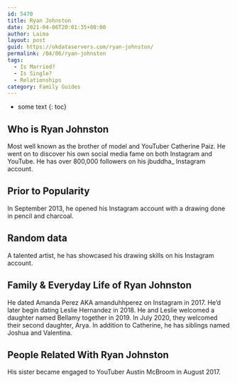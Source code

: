 ```yaml
---
id: 5470
title: Ryan Johnston
date: 2021-04-06T20:01:35+00:00
author: Laima
layout: post
guid: https://ukdataservers.com/ryan-johnston/
permalink: /04/06/ryan-johnston
tags:
  - Is Married?
  - Is Single?
  - Relationships
category: Family Guides
---
```


* some text
{: toc}


## Who is Ryan Johnston
                  
                  
                  
Most well known as the brother of model and YouTuber Catherine Paiz. He went on to discover his own social media fame on both Instagram and YouTube. He has over 800,000 followers on his jbuddha_ Instagram account. 
                  
              
            
              
            
                
                
                
## Prior to Popularity
                  
                  
                  
In September 2013, he opened his Instagram account with a drawing done in pencil and charcoal. 
                  
              
            
              
            
                
                
                
## Random data
                  
                  
                  
A talented artist, he has showcased his drawing skills on his Instagram account. 
                  
              
            
              
            
                
                
                
## Family & Everyday Life of Ryan Johnston
                  
                  
                  
He dated Amanda Perez AKA amanduhhperez on Instagram in 2017. He&#8217;d later begin dating Leslie Hernandez in 2018. He and Leslie welcomed a daughter named Bellamy together in 2019. In July 2020, they welcomed their second daughter, Arya. In addition to Catherine, he has siblings named Joshua and Valentina.
                  
              
            
              
            
                
                
                
## People Related With Ryan Johnston
                  
                  
                  
His sister became engaged to YouTuber Austin McBroom in August 2017. 
                  
              
            
              
            
                
              
            
              
              
            
            
              
            
          
          
          